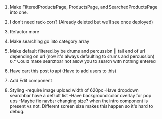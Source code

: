 1. Make FilteredProductsPage, ProductsPage, and SearchedProductsPage into one.

2. I don't need rack-cors? (Already deleted but we'll see once deployed)
3. Refactor more
4. Make searching go into category array
5. Make default filtered_by be drums and percussion || tail end of url depending on url (now it's always defaulting to drums and percussion)
6.* Could make searchbar not allow you to search with nothing entered
7. Have cart this post to api (Have to add users to this)
8. Add Edit component
9. Styling
	-require image upload width of 620px
	-Have dropdown searchbar have a default list
	-Have background color overlay for pop ups
	-Maybe fix navbar changing size? when the intro component is present vs not. Different screen size makes this happen so it's hard to debug.